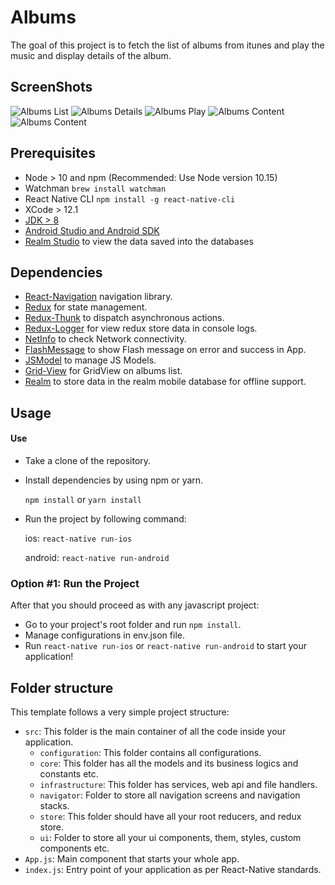Albums
================================================
The goal of this project is to fetch the list of albums from itunes and play the music and display details of the album.


## ScreenShots

![Albums List](screenshots/screen_1.png?raw=true "Screen 1")
![Albums Details](screenshots/screen_2.png?raw=true "Screen 2")
![Albums Play](screenshots/screen_3.png?raw=true "Screen 3")
![Albums Content](screenshots/screen_4.png?raw=true "Screen 4")
![Albums Content](screenshots/screen_5.png?raw=true "Screen 5")



## Prerequisites
- Node > 10 and npm (Recommended: Use Node version 10.15)
- Watchman `brew install watchman`
- React Native CLI `npm install -g react-native-cli`
- XCode > 12.1
- [JDK > 8](http://www.oracle.com/technetwork/java/javase/downloads/jdk8-downloads-2133151.html)
- [Android Studio and Android SDK](https://developer.android.com/studio/index.html)
- [Realm Studio](https://realm.io/docs)  to view the data saved into the databases


## Dependencies
- [React-Navigation](https://reactnavigation.org/) navigation library.
- [Redux](https://redux.js.org/) for state management.
- [Redux-Thunk](https://github.com/gaearon/redux-thunk) to dispatch asynchronous actions.
- [Redux-Logger](https://github.com/LogRocket/redux-logger#readme) for view redux store data in console logs.
- [NetInfo](https://github.com/react-native-netinfo/react-native-netinfo#readme) to check Network connectivity.
- [FlashMessage](react-native-flash-message) to show Flash message on error and success in App.
- [JSModel](https://github.com/dayitv89/react-native-jsmodel) to manage JS Models.
- [Grid-View](https://github.com/saleel/react-native-super-grid) for GridView on albums list.
- [Realm](https://realm.io/docs) to store data in the realm mobile database for offline support.

## Usage

#### Use 

- Take a clone of the repository.
- Install dependencies by using npm or yarn.
    
    `npm install` or `yarn install`
- Run the project by following command:
    
    ios: `react-native run-ios`
    
    android: `react-native run-android` 

### Option #1: Run the Project
After that you should proceed as with any javascript project:
- Go to your project's root folder and run `npm install`.
- Manage configurations in env.json file.
- Run `react-native run-ios` or `react-native run-android` to start your application!

## Folder structure
This template follows a very simple project structure:
- `src`: This folder is the main container of all the code inside your application.
  - `configuration`: This folder contains all configurations.
  - `core`: This folder has all the models and its business logics and constants etc.
  - `infrastructure`: This folder has services, web api and file handlers.
  - `navigator`: Folder to store all navigation screens and navigation stacks.
  - `store`: This folder should have all your root reducers, and redux store.
  - `ui`: Folder to store all your ui components, them, styles, custom components etc.
- `App.js`: Main component that starts your whole app.
- `index.js`: Entry point of your application as per React-Native standards.

